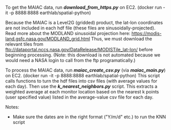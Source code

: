 To get the MAIAC data, run ***download_from_https.py*** on EC2. (docker run -it -p 8888:8888 earthlab/spatial-python)

Because the MAIAC is a Level2G (gridded) product, the lat-lon coordinates are not included in each hdf file (these files are sinusoidally-projected). Read more about the MODLAND sinusoidal projection here: https://modis-land.gsfc.nasa.gov/MODLAND_grid.html 
Thus, we must download the relevant tiles from ftp://dataportal.nccs.nasa.gov/DataRelease/MODISTile_lat-lon/ before beginning processing. (Note: this download is not automated because we would need a NASA login to call from the ftp programatically.)

To process the MAIAC data, run ***maiac_create_csv.py*** (via ***maiac_main.py***) on EC2. (docker run -it -p 8888:8888 earthlab/spatial-python)
This script calls functions to turn the hdf files into csv files (with average values for each day). Then use the ***k_nearest_neighbors.py*** script. This extracts a weighted average at each monitor location based on the nearest k points (user specified value) listed in the average-value csv file for each day. 

Notes:
* Make sure the dates are in the right format ("Y/m/d" etc.) to run the KNN script


